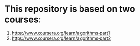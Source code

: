 # This repository is based on two courses:   
1. https://www.coursera.org/learn/algorithms-part1   
2. https://www.coursera.org/learn/algorithms-part2